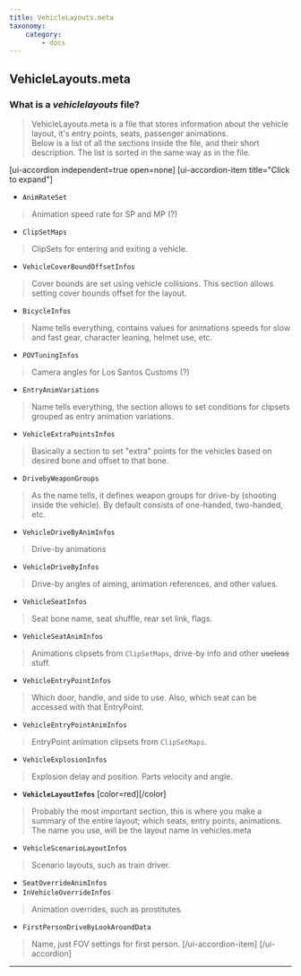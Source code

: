 ```yaml
---
title: VehicleLayouts.meta
taxonomy:
    category:
        - docs
---
```


## VehicleLayouts.meta

### What is a _vehiclelayouts_ file?
> VehicleLayouts.meta is a file that stores information about the vehicle layout, it's entry points, seats, passenger animations. 
> <br>Below is a list of all the sections inside the file, and their short description. The list is sorted in the same way as in the file.

[ui-accordion independent=true open=none]
[ui-accordion-item title="Click to expand"]
* `AnimRateSet`
> Animation speed rate for SP and MP (?)
* `ClipSetMaps`
> ClipSets for entering and exiting a vehicle.
* `VehicleCoverBoundOffsetInfos`
> Cover bounds are set using vehicle collisions. This section allows setting cover bounds offset for the layout. 
* `BicycleInfos`
> Name tells everything, contains values for animations speeds for slow and fast gear, character leaning, helmet use, etc.
* `POVTuningInfos`
> Camera angles for Los Santos Customs (?)
* `EntryAnimVariations`
> Name tells everything, the section allows to set conditions for clipsets grouped as entry animation variations. 
* `VehicleExtraPointsInfos`
> Basically a section to set "extra" points for the vehicles based on desired bone and offset to that bone. 
* `DrivebyWeaponGroups`
> As the name tells, it defines weapon groups for drive-by (shooting inside the vehicle). By default consists of one-handed, two-handed, etc.
* `VehicleDriveByAnimInfos`
> Drive-by animations
* `VehicleDriveByInfos`
> Drive-by angles of aiming, animation references, and other values.
* `VehicleSeatInfos`
> Seat bone name, seat shuffle, rear set link, flags.
* `VehicleSeatAnimInfos`
> Animations clipsets from `ClipSetMaps`, drive-by info and other ~~useless~~ stuff.
* `VehicleEntryPointInfos`
> Which door, handle, and side to use. Also, which seat can be accessed with that EntryPoint.
* `VehicleEntryPointAnimInfos`
> EntryPoint animation clipsets from `ClipSetMaps`.
* `VehicleExplosionInfos`
> Explosion delay and position. Parts velocity and angle.
* **`VehicleLayoutInfos`** [color=red]<i class="fa fa-exclamation" aria-hidden="true"></i>[/color]
> Probably the most important section, this is where you make a summary of the entire layout; which seats, entry points, animations.
> <br>The name you use, will be the layout name in vehicles.meta
* `VehicleScenarioLayoutInfos`
> Scenario layouts, such as train driver.
* `SeatOverrideAnimInfos`
* `InVehicleOverrideInfos`
> Animation overrides, such as prostitutes.
* `FirstPersonDriveByLookAroundData`
> Name, just FOV settings for first person.
[/ui-accordion-item]
[/ui-accordion]

***
